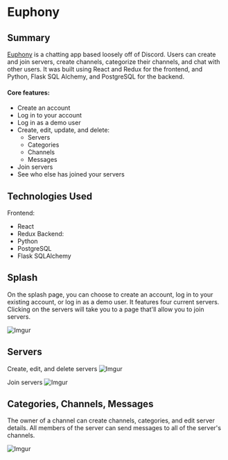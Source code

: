 # Euphony

## Summary
[Euphony](https://euphony-web.herokuapp.com/) is a chatting app based loosely off of Discord. Users can create and join servers, create channels, categorize their channels, and chat with other users. It was built using React and Redux for the frontend, and Python, Flask SQL Alchemy, and PostgreSQL for the backend. 

#### Core features: 
- Create an account
- Log in to your account
- Log in as a demo user
- Create, edit, update, and delete:
   - Servers
   - Categories
   - Channels
   - Messages
- Join servers
- See who else has joined your servers


## Technologies Used
Frontend: 
- React
- Redux
Backend: 
- Python
- PostgreSQL
- Flask SQLAlchemy

## Splash
On the splash page, you can choose to create an account, log in to your existing account, or log in as a demo user. It features four current servers. Clicking on the servers will take you to a page that'll allow you to join servers.

![Imgur](https://i.imgur.com/1DT7ZgQ.png)

## Servers
Create, edit, and delete servers
![Imgur](https://i.imgur.com/C8XaiLH.png)

Join servers
![Imgur](https://i.imgur.com/5HjZavw.png)

## Categories, Channels, Messages
The owner of a channel can create channels, categories, and edit server details. All members of the server can send messages to all of the server's channels.

![Imgur](https://i.imgur.com/ilBHzfp.png)
